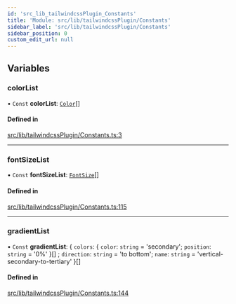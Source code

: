 ```yaml
---
id: 'src_lib_tailwindcssPlugin_Constants'
title: 'Module: src/lib/tailwindcssPlugin/Constants'
sidebar_label: 'src/lib/tailwindcssPlugin/Constants'
sidebar_position: 0
custom_edit_url: null
---
```


## Variables

### colorList

• `Const` **colorList**: [`Color`](src_types_TailwindcssPlugin.md#color)[]

#### Defined in

[src/lib/tailwindcssPlugin/Constants.ts:3](https://github.com/pantheon-systems/decoupled-kit-js/blob/fe58c2b6/packages/wordpress-kit/src/lib/tailwindcssPlugin/Constants.ts#L3)

---

### fontSizeList

• `Const` **fontSizeList**:
[`FontSize`](src_types_TailwindcssPlugin.md#fontsize)[]

#### Defined in

[src/lib/tailwindcssPlugin/Constants.ts:115](https://github.com/pantheon-systems/decoupled-kit-js/blob/fe58c2b6/packages/wordpress-kit/src/lib/tailwindcssPlugin/Constants.ts#L115)

---

### gradientList

• `Const` **gradientList**: { `colors`: { `color`: `string` = 'secondary';
`position`: `string` = '0%' }[] ; `direction`: `string` = 'to bottom'; `name`:
`string` = 'vertical-secondary-to-tertiary' }[]

#### Defined in

[src/lib/tailwindcssPlugin/Constants.ts:144](https://github.com/pantheon-systems/decoupled-kit-js/blob/fe58c2b6/packages/wordpress-kit/src/lib/tailwindcssPlugin/Constants.ts#L144)
